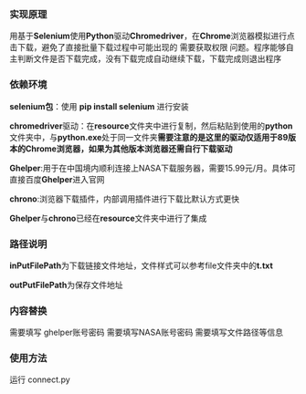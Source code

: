 ### 实现原理

用基于**Selenium**使用**Python**驱动**Chromedriver**，在**Chrome**浏览器模拟进行点击下载，避免了直接批量下载过程中可能出现的 需要获取权限 问题。程序能够自主判断文件是否下载完成，没有下载完成自动继续下载，下载完成则退出程序

### 依赖环境

**selenium包**：使用 **pip install selenium** 进行安装

**chromedriver**驱动：在**resource**文件夹中进行复制，然后粘贴到使用的**python**文件夹中，与**python.exe**处于同一文件夹**需要注意的是这里的驱动仅适用于89版本的Chrome浏览器，如果为其他版本浏览器还需自行下载驱动**

**Ghelper**:用于在中国境内顺利连接上NASA下载服务器，需要15.99元/月。具体可直接百度**Ghelper**进入官网

**chrono**:浏览器下载插件，内部调用插件进行下载比默认方式更快

**Ghelper**与**chrono**已经在**resource**文件夹中进行了集成

### 路径说明

**inPutFilePath**为下载链接文件地址，文件样式可以参考file文件夹中的**t.txt**

**outPutFilePath**为保存文件地址

### 内容替换

需要填写 ghelper账号密码
需要填写NASA账号密码
需要填写文件路径等信息

### 使用方法
运行 connect.py